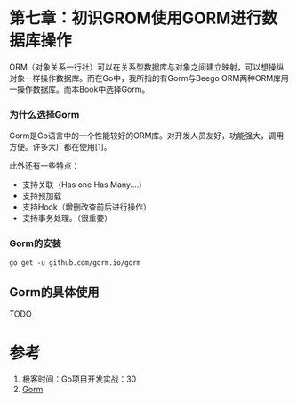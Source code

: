 # 第七章：初识GROM使用GORM进行数据库操作

ORM（对象关系一行社）可以在关系型数据库与对象之间建立映射，可以想操纵对象一样操作数据库。而在Go中，我所指的有Gorm与Beego ORM两种ORM库用一操作数据库。而本Book中选择Gorm。

### 为什么选择Gorm

Gorm是Go语言中的一个性能较好的ORM库。对开发人员友好，功能强大，调用方便。许多大厂都在使用[1]。

此外还有一些特点：

* 支持关联（Has one Has Many….)
* 支持预加载
* 支持Hook（增删改查前后进行操作）
* 支持事务处理。（很重要）



### Gorm的安装

```
go get -u github.com/gorm.io/gorm
```





## Gorm的具体使用



TODO





# 参考

1. 极客时间：Go项目开发实战：30
2. [Gorm](https://github.com/go-gorm/gorm)
